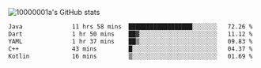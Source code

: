 ![10000001a's GitHub stats](https://github-readme-stats.vercel.app/api?username=10000001a&show_icons=true&theme=onedark&count_private=true)

<!-- [![Top Langs](https://github-readme-stats.vercel.app/api/top-langs/?username=10000001a&layout=compact&theme=onedark&langs_count=5)](https://github.com/anuraghazra/github-readme-stats) -->
<!--
**10000001a/10000001a** is a ✨ _special_ ✨ repository because its `README.md` (this file) appears on your GitHub profile.

Here are some ideas to get you started:

- 🔭 I’m currently working on ...
- 🌱 I’m currently learning ...
- 👯 I’m looking to collaborate on ...
- 🤔 I’m looking for help with ...
- 💬 Ask me about ...
- 📫 How to reach me: ...
- 😄 Pronouns: ...
- ⚡ Fun fact: ...
-->

<!--START_SECTION:waka-->

```txt
Java              11 hrs 58 mins  ██████████████████░░░░░░░   72.26 %
Dart              1 hr 50 mins    ██▓░░░░░░░░░░░░░░░░░░░░░░   11.12 %
YAML              1 hr 37 mins    ██▒░░░░░░░░░░░░░░░░░░░░░░   09.83 %
C++               43 mins         █░░░░░░░░░░░░░░░░░░░░░░░░   04.37 %
Kotlin            16 mins         ▒░░░░░░░░░░░░░░░░░░░░░░░░   01.69 %
```

<!--END_SECTION:waka-->
